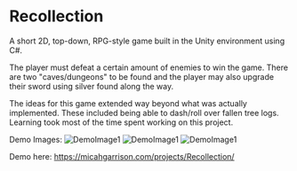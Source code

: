 # Recollection

A short 2D, top-down, RPG-style game built in the Unity environment using C#. 

The player must defeat a certain amount of enemies to win the game. There are two "caves/dungeons" to be found and the player may also upgrade their sword using silver found along the way.

The ideas for this game extended way beyond what was actually implemented. These included being able to dash/roll over fallen tree logs. Learning took most of the time spent working on this project. 

Demo Images:
![DemoImage1]()
![DemoImage1]()
![DemoImage1]()

Demo here: https://micahgarrison.com/projects/Recollection/
